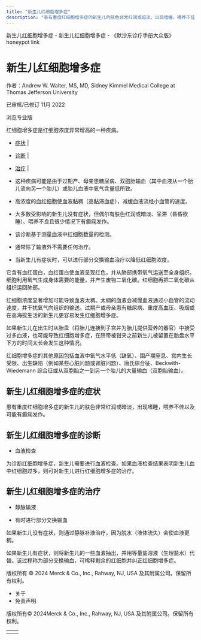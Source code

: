 ```yaml
---
title: "新生儿红细胞增多症"
description: "患有重度红细胞增多症的新生儿的肤色非常红润或暗淡，出现嗜睡，喂养不佳以及可能有癫痫发作。"
---
```


﻿新生儿红细胞增多症 \- 新生儿红细胞增多症 \- 《默沙东诊疗手册大众版》 honeypot link

# 新生儿红细胞增多症

作者：Andrew W. Walter, MS, MD, Sidney Kimmel Medical College at Thomas Jefferson
University

已审核/已修订 11月 2022

浏览专业版

红细胞增多症是红细胞浓度异常增高的一种疾病。

- [症状](#症状_v35587616_zh) \|
- [诊断](#诊断_v35587620_zh) \|
- [治疗](#治疗_v35587626_zh) \|

- 这种疾病可能是由于过期产、母亲患糖尿病、双胞胎输血（其中血液从一个胎儿流向另一个胎儿）或胎儿血液中氧气含量低所致。

- 高浓度的血红细胞使血液黏稠（高黏滞血症），减缓血液流经小血管的速度。

- 大多数受影响的新生儿没有症状，但偶尔有肤色红润或暗淡、呆滞（昏昏欲睡）、喂养不良且很少情况下有癫痫发作。

- 该诊断基于测量血液中红细胞数量的检测。

- 通常除了输液外不需要任何治疗。

- 当新生儿有症状时，可以进行部分交换输血治疗以降低红细胞浓度。


它含有血红蛋白，血红蛋白使血液呈现红色，并从肺部携带氧气运送至全身组织。细胞利用氧气生成身体需要的能量，并产生废物二氧化碳。红细胞再把二氧化碳从组织运回肺部。

红细胞浓度显著增加可能导致血液太稠。太稠的血液会减慢血液通过小血管的流动速度，并干扰氧气向组织的输送。过期产或母亲患有糖尿病、重度高血压、吸烟或在高海拔生活的新生儿更容易发生红细胞增多症。

如果新生儿在出生时从胎盘（将胎儿连接到子宫并为胎儿提供营养的器官）中接受过多血液，也可能导致红细胞增多症，在脐带被钳夹之前新生儿被留置在胎盘水平下方的时间太长会发生这种情况。

红细胞增多症的其他原因包括血液中氧气水平低（缺氧）、围产期窒息、宫内生长受限、出生缺陷（例如某些心脏问题或肾脏问题）、唐氏综合征、Beckwith-Wiedemann 综合征或从双胞胎之一到另一个胎儿的大量输血（双胞胎输血）。

## 新生儿红细胞增多症的症状

患有重度红细胞增多症的新生儿的肤色非常红润或暗淡，出现嗜睡，喂养不佳以及可能有癫痫发作。

## 新生儿红细胞增多症的诊断

- 血液检查


为诊断红细胞增多症，新生儿需要进行血液检查。如果血液检查结果表明新生儿血中红细胞过多，则可对新生儿进行红细胞增多症的治疗。

## 新生儿红细胞增多症的治疗

- 静脉输液

- 有时进行部分交换输血


如果新生儿没有症状，则通过静脉补液治疗，因为脱水（液体流失）会使血液更稠。

如果新生儿有症状，则将新生儿的一些血液抽出，并用等量盐溶液（生理盐水）代替。该过程称为部分交换输血，可稀释剩余的红细胞并纠正红细胞增多症。



版权所有 © 2024
Merck & Co., Inc., Rahway, NJ, USA 及其附属公司。保留所有权利。

- 关于
- 免责声明

版权所有© 2024Merck & Co., Inc., Rahway, NJ, USA 及其附属公司。保留所有权利。

|     |     |
| --- | --- |
|  |  |